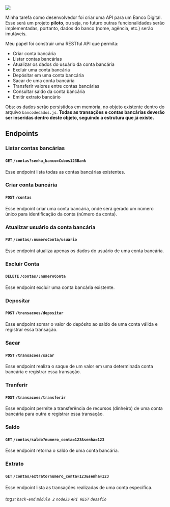 ![]([https://static.wixstatic.com/media/e31b1c_393ad455319e4933a243e6a9b3f22b53~mv2.gif])

Minha tarefa como desenvolvedor foi criar uma API para um Banco Digital. Esse será um projeto **piloto**, ou seja, no futuro outras funcionalidades serão implementadas, portanto, dados do banco (nome, agência, etc.) serão imutáveis.

Meu papel foi construir uma RESTful API que permita:

-   Criar conta bancária
-   Listar contas bancárias
-   Atualizar os dados do usuário da conta bancária
-   Excluir uma conta bancária
-   Depósitar em uma conta bancária
-   Sacar de uma conta bancária
-   Transferir valores entre contas bancárias
-   Consultar saldo da conta bancária
-   Emitir extrato bancário

Obs: os dados serão persistidos em memória, no objeto existente dentro do arquivo `bancodedados.js`. **Todas as transações e contas bancárias deverão ser inseridas dentro deste objeto, seguindo a estrutura que já existe.**

## Endpoints

### Listar contas bancárias

#### `GET` `/contas?senha_banco=Cubos123Bank`

Esse endpoint lista todas as contas bancárias existentes.


### Criar conta bancária

#### `POST` `/contas`

Esse endpoint criar uma conta bancária, onde será gerado um número único para identificação da conta (número da conta).


### Atualizar usuário da conta bancária

#### `PUT` `/contas/:numeroConta/usuario`

Esse endpoint atualiza apenas os dados do usuário de uma conta bancária.



### Excluir Conta

#### `DELETE` `/contas/:numeroConta`

Esse endpoint excluir uma conta bancária existente.



### Depositar

#### `POST` `/transacoes/depositar`

Esse endpoint somar o valor do depósito ao saldo de uma conta válida e registrar essa transação.



### Sacar

#### `POST` `/transacoes/sacar`

Esse endpoint realiza o saque de um valor em uma determinada conta bancária e registrar essa transação.



### Tranferir

#### `POST` `/transacoes/transferir`

Esse endpoint permite a transferência de recursos (dinheiro) de uma conta bancária para outra e registrar essa transação.



### Saldo

#### `GET` `/contas/saldo?numero_conta=123&senha=123`

Esse endpoint retorna o saldo de uma conta bancária.



### Extrato

#### `GET` `/contas/extrato?numero_conta=123&senha=123`

Esse endpoint lista as transações realizadas de uma conta específica.


###### tags: `back-end` `módulo 2` `nodeJS` `API REST` `desafio`
